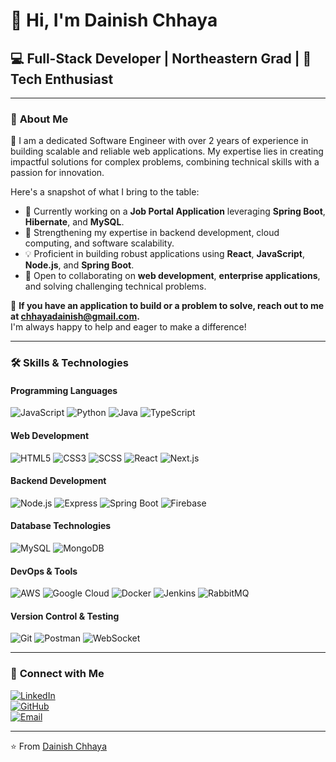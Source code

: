# 👋 Hi, I'm **Dainish Chhaya**  

## 💻 **Full-Stack Developer | Northeastern Grad | 🌟 Tech Enthusiast**

---

### 🚀 **About Me**  
🌟 I am a dedicated Software Engineer with over 2 years of experience in building scalable and reliable web applications. My expertise lies in creating impactful solutions for complex problems, combining technical skills with a passion for innovation.

Here's a snapshot of what I bring to the table:
- 🔭 Currently working on a **Job Portal Application** leveraging **Spring Boot**, **Hibernate**, and **MySQL**.
- 🌱 Strengthening my expertise in backend development, cloud computing, and software scalability.
- 💡 Proficient in building robust applications using **React**, **JavaScript**, **Node.js**, and **Spring Boot**.
- 🤝 Open to collaborating on **web development**, **enterprise applications**, and solving challenging technical problems.  

💬 **If you have an application to build or a problem to solve, reach out to me at [chhayadainish@gmail.com](mailto:chhayadainish@gmail.com).**  
I'm always happy to help and eager to make a difference!

---

### 🛠️ **Skills & Technologies**  

#### **Programming Languages**  
![JavaScript](https://img.shields.io/badge/-JavaScript-F7DF1E?style=flat-square&logo=javascript&logoColor=black)
![Python](https://img.shields.io/badge/-Python-3776AB?style=flat-square&logo=python&logoColor=white)
![Java](https://img.shields.io/badge/-Java-007396?style=flat-square&logo=java&logoColor=white)
![TypeScript](https://img.shields.io/badge/-TypeScript-3178C6?style=flat-square&logo=typescript&logoColor=white)

#### **Web Development**  
![HTML5](https://img.shields.io/badge/-HTML5-E34F26?style=flat-square&logo=html5&logoColor=white)
![CSS3](https://img.shields.io/badge/-CSS3-1572B6?style=flat-square&logo=css3&logoColor=white)
![SCSS](https://img.shields.io/badge/-SCSS-CC6699?style=flat-square&logo=sass&logoColor=white)
![React](https://img.shields.io/badge/-React-61DAFB?style=flat-square&logo=react&logoColor=black)
![Next.js](https://img.shields.io/badge/-Next.js-000000?style=flat-square&logo=next.js&logoColor=white)

#### **Backend Development**  
![Node.js](https://img.shields.io/badge/-Node.js-339933?style=flat-square&logo=node.js&logoColor=white)
![Express](https://img.shields.io/badge/-Express-000000?style=flat-square&logo=express&logoColor=white)
![Spring Boot](https://img.shields.io/badge/-Spring%20Boot-6DB33F?style=flat-square&logo=spring-boot&logoColor=white)
![Firebase](https://img.shields.io/badge/-Firebase-FFCA28?style=flat-square&logo=firebase&logoColor=black)

#### **Database Technologies**  
![MySQL](https://img.shields.io/badge/-MySQL-4479A1?style=flat-square&logo=mysql&logoColor=white)
![MongoDB](https://img.shields.io/badge/-MongoDB-47A248?style=flat-square&logo=mongodb&logoColor=white)

#### **DevOps & Tools**  
![AWS](https://img.shields.io/badge/-AWS-232F3E?style=flat-square&logo=amazon-aws&logoColor=white)
![Google Cloud](https://img.shields.io/badge/-Google%20Cloud-4285F4?style=flat-square&logo=google-cloud&logoColor=white)
![Docker](https://img.shields.io/badge/-Docker-2496ED?style=flat-square&logo=docker&logoColor=white)
![Jenkins](https://img.shields.io/badge/-Jenkins-D24939?style=flat-square&logo=jenkins&logoColor=white)
![RabbitMQ](https://img.shields.io/badge/-RabbitMQ-FF6600?style=flat-square&logo=rabbitmq&logoColor=white)

#### **Version Control & Testing**  
![Git](https://img.shields.io/badge/-Git-F05032?style=flat-square&logo=git&logoColor=white)
![Postman](https://img.shields.io/badge/-Postman-FF6C37?style=flat-square&logo=postman&logoColor=white)
![WebSocket](https://img.shields.io/badge/-WebSocket-010101?style=flat-square&logo=socket.io&logoColor=white)

---

### 🤝 **Connect with Me**  
[![LinkedIn](https://img.shields.io/badge/-LinkedIn-0077B5?style=flat-square&logo=linkedin&logoColor=white)](https://www.linkedin.com/in/dainishchhaya/)  
[![GitHub](https://img.shields.io/badge/-GitHub-181717?style=flat-square&logo=github&logoColor=white)](https://github.com/Dainish-Chhaya)  
[![Email](https://img.shields.io/badge/-Email-D42424?style=flat-square&logo=gmail&logoColor=white)](mailto:chhayadainish@gmail.com)  

---

⭐️ From [Dainish Chhaya](https://github.com/Dainish-Chhaya)  
